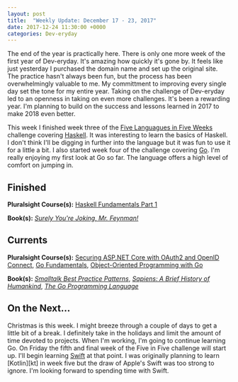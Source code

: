 ```yaml
---
layout: post
title:  "Weekly Update: December 17 - 23, 2017"
date: 2017-12-24 11:30:00 +0000
categories: Dev-eryday
---
```

The end of the year is practically here. There is only one more week of the first year of Dev-eryday. It's amazing how quickly it's gone by. It feels like just yesterday I purchased the domain name and set up the original site. The practice hasn't always been fun, but the process has been overwhelmingly valuable to me. My committment to improving every single day set the tone for my entire year. Taking on the challenge of Dev-eryday led to an openness in taking on even more challenges. It's been a rewarding year. I'm planning to build on the success and lessons learned in 2017 to make 2018 even better.

This week I finished week three of the [Five Languagues in Five Weeks][fnf] challenge covering [Haskell][hs]. It was interesting to learn the basics of Haskell. I don't think I'll be digging in further into the language but it was fun to use it for a little a bit. I also started week four of the challenge covering [Go][g]. I'm really enjoying my first look at Go so far. The language offers a high level of comfort on jumping in.

Finished
--------

**Pluralsight Course(s):** [Haskell Fundamentals Part 1][hf]

**Book(s):** *[Surely You're Joking, Mr. Feynman!][fen]*

Currents
--------
**Pluralsight Course(s):**  [Securing ASP.NET Core with OAuth2 and OpenID Connect][secure], [Go Fundamentals][gof], [Object-Oriented Programming with Go][oogo]

**Book(s):** *[Smalltalk Best Practice Patterns][sbp]*, *[Sapiens: A Brief History of Humankind][sap]*, *[The Go Programming Language][tgp]*

On the Next...
--------
Christmas is this week. I might breeze through a couple of days to get a little bit of a break. I definitely take in the holidays and limit the amount of time devoted to projects. When I'm working, I'm going to continue learning Go. On Friday the fifth and final week of the Five in Five challenge will start up. I'll begin learning [Swift][swi] at that point. I was originally planning to learn [Kotlin][kt] in week five but the draw of Apple's Swift was too strong to ignore. I'm looking forward to spending time with Swift.

[hs]: https://www.haskell.org/
[g]: https://golang.org/
[tls]: https://www.amazon.com/Little-Schemer-Daniel-P-Friedman/dp/0262560992/
[core]: https://app.pluralsight.com/library/courses/aspdotnetcore-implementing-securing-api/table-of-contents
[sbp]: https://www.amazon.com/Smalltalk-Best-Practice-Patterns-Kent/dp/013476904X
[secure]: https://app.pluralsight.com/library/courses/asp-dotnet-core-oauth2-openid-connect-securing/table-of-contents
[core2]: https://app.pluralsight.com/library/courses/asp-dot-net-core-oauth/table-of-contents
[fnf]: https://dev-eryday.com/challenge/2017/11/30/Five-Languages-in-Five-Weeks.html
[ts]: https://www.typescriptlang.org/
[ex]: http://elixir-lang.github.io/
[ps]: https://app.pluralsight.com/library/courses/play-by-play-problem-solving-developer-world/table-of-contents
[expl]: https://app.pluralsight.com/library/courses/elixir-getting-started/table-of-contents
[pe]: https://pragprog.com/book/elixir13/programming-elixir-1-3
[eia]: https://www.manning.com/books/elixir-in-action
[tsw]: https://www.amazon.com/Startup-Way-Companies-Entrepreneurial-Management/dp/1101903201
[exend]: https://dev-eryday.com/challenge/2017/12/14/Five-in-Five-Week-Two-Elixir-Review.html
[hsstart]: https://dev-eryday.com/challenge/2017/12/15/Week-Three-Haskell.html
[hf]: https://app.pluralsight.com/library/courses/haskell-fundamentals-part1/table-of-contents
[lh]: http://learnyouahaskell.com/chapters
[fen]: https://www.amazon.com/Surely-Youre-Joking-Mr-Feynman-ebook/dp/B003V1WXKU/
[gof]: https://app.pluralsight.com/library/courses/go-fundamentals/table-of-contents
[sap]: https://www.amazon.com/Sapiens-Humankind-Yuval-Noah-Harari-ebook/dp/B00ICN066A/
[oogo]: https://app.pluralsight.com/library/courses/go-object-oriented-programming/table-of-contents
[tgp]: https://www.amazon.com/Programming-Language-Addison-Wesley-Professional-Computing/dp/0134190440/
[swi]: https://swift.org/
[kl]: https://kotlinlang.org/